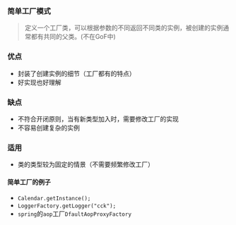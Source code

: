 ### 简单工厂模式
> 定义一个工厂类，可以根据参数的不同返回不同类的实例，被创建的实例通常都有共同的父类。(不在GoF中)

### 优点

* 封装了创建实例的细节（工厂都有的特点）
* 好实现也好理解

### 缺点

* 不符合开闭原则，当有新类型加入时，需要修改工厂的实现
* 不容易创建复杂的实例

### 适用

* 类的类型较为固定的情景（不需要频繁修改工厂）

#### 简单工厂的例子

* `Calendar.getInstance();`
* `LoggerFactory.getLogger("cck");`
* `spring`的`aop`工厂`DfaultAopProxyFactory` 